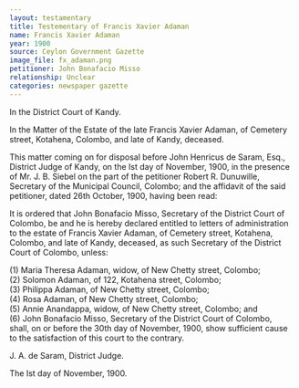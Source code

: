 ```yaml
---
layout: testamentary
title: Testementary of Francis Xavier Adaman
name: Francis Xavier Adaman
year: 1900
source: Ceylon Government Gazette
image_file: fx_adaman.png
petitioner: John Bonafacio Misso
relationship: Unclear
categories: newspaper gazette
---
```


In the District Court of Kandy.

In the Matter of the Estate of the late Francis Xavier Adaman, of Cemetery street, Kotahena, Colombo, and late of Kandy, deceased.

This matter coming on for disposal before John Henricus de Saram, Esq., District Judge of Kandy, on the Ist day of November, 1900, in the presence of Mr. J. B. Siebel on the part of the petitioner Robert R. Dunuwille, Secretary of the Municipal Council, Colombo; and the affidavit of the said petitioner, dated 26th October, 1900, having been read:

It is ordered that John Bonafacio Misso, Secretary of the District Court of Colombo, be and he is hereby declared entitled to letters of administration to the estate of Francis Xavier Adaman, of Cemetery street, Kotahena, Colombo, and late of Kandy, deceased, as such Secretary of the District Court of Colombo, unless:

(1) Maria Theresa Adaman, widow, of New Chetty street, Colombo; <br />
(2) Solomon Adaman, of 122, Kotahena street, Colombo;<br />
(3) Philippa Adaman, of New Chetty street, Colombo;<br />
(4) Rosa Adaman, of New Chetty street, Colombo;<br />
(5) Annie Anandappa, widow, of New Chetty street, Colombo; and<br />
(6) John Bonafacio Misso, Secretary of the District Court of Colombo,<br />
shall, on or before the 30th day of November, 1900, show sufficient cause to the satisfaction of this court to the contrary.

J. A. de Saram,
District Judge.

The Ist day of November, 1900.